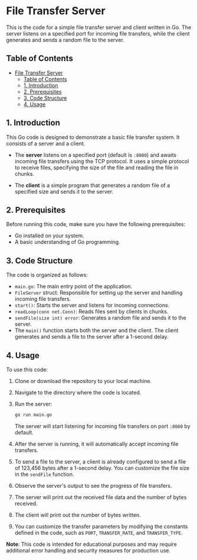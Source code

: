 # File Transfer Server

This is the code for a simple file transfer server and client written in Go. The server listens on a specified port for incoming file transfers, while the client generates and sends a random file to the server.

## Table of Contents

- [File Transfer Server](#file-transfer-server)
  - [Table of Contents](#table-of-contents)
  - [1. Introduction](#1-introduction)
  - [2. Prerequisites](#2-prerequisites)
  - [3. Code Structure](#3-code-structure)
  - [4. Usage](#4-usage)

## 1. Introduction

This Go code is designed to demonstrate a basic file transfer system. It consists of a server and a client.

- The **server** listens on a specified port (default is `:8080`) and awaits incoming file transfers using the TCP protocol. It uses a simple protocol to receive files, specifying the size of the file and reading the file in chunks.

- The **client** is a simple program that generates a random file of a specified size and sends it to the server.

## 2. Prerequisites

Before running this code, make sure you have the following prerequisites:

- Go installed on your system.
- A basic understanding of Go programming.

## 3. Code Structure

The code is organized as follows:

- `main.go`: The main entry point of the application.
- `FileServer` struct: Responsible for setting up the server and handling incoming file transfers.
- `start()`: Starts the server and listens for incoming connections.
- `readLoop(conn net.Conn)`: Reads files sent by clients in chunks.
- `sendFile(size int) error`: Generates a random file and sends it to the server.
- The `main()` function starts both the server and the client. The client generates and sends a file to the server after a 1-second delay.

## 4. Usage

To use this code:

1. Clone or download the repository to your local machine.

2. Navigate to the directory where the code is located.

3. Run the server:

   ```sh
   go run main.go
   ```

   The server will start listening for incoming file transfers on port `:8080` by default.

4. After the server is running, it will automatically accept incoming file transfers.

5. To send a file to the server, a client is already configured to send a file of 123,456 bytes after a 1-second delay. You can customize the file size in the `sendFile` function.

6. Observe the server's output to see the progress of file transfers.

7. The server will print out the received file data and the number of bytes received.

8. The client will print out the number of bytes written.

9. You can customize the transfer parameters by modifying the constants defined in the code, such as `PORT`, `TRANSFER_RATE`, and `TRANSFER_TYPE`.

**Note**: This code is intended for educational purposes and may require additional error handling and security measures for production use.
